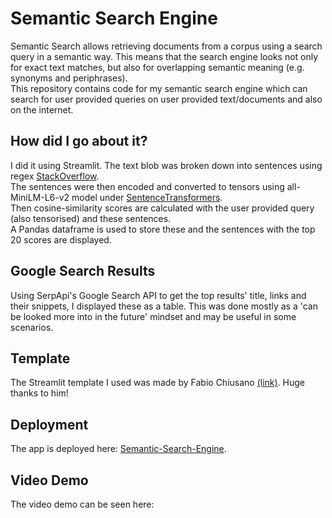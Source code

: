 # Semantic Search Engine
Semantic Search allows retrieving documents from a corpus using a search query in a semantic way. This means that the search engine looks not only for exact text matches, but also for overlapping semantic meaning (e.g. synonyms and periphrases).
\
This repository contains code for my semantic search engine which can search for user provided queries on user provided text/documents and also on the internet.

## How did I go about it?
I did it using Streamlit. The text blob was broken down into sentences using regex [StackOverflow](https://stackoverflow.com/questions/4576077/how-can-i-split-a-text-into-sentences).\
The sentences were then encoded and converted to tensors using all-MiniLM-L6-v2 model under [SentenceTransformers](https://github.com/UKPLab/sentence-transformers). \
Then cosine-similarity scores are calculated with the user provided query (also tensorised) and these sentences.\
A Pandas dataframe is used to store these and the sentences with the top 20 scores are displayed.

## Google Search Results
Using SerpApi's Google Search API to get the top results' title, links and their snippets, I displayed these as a table. This was done mostly as a 'can be looked more into in the future' mindset and may be useful in some scenarios.

## Template
The Streamlit template I used was made by Fabio Chiusano [(link)](https://huggingface.co/spaces/fabiochiu/semantic-search-medium).  Huge thanks to him!

## Deployment
The app is deployed here: [Semantic-Search-Engine](https://huggingface.co/spaces/siddhartha-mahajan/Semantic-Search-Engine).

## Video Demo
The video demo can be seen here: 